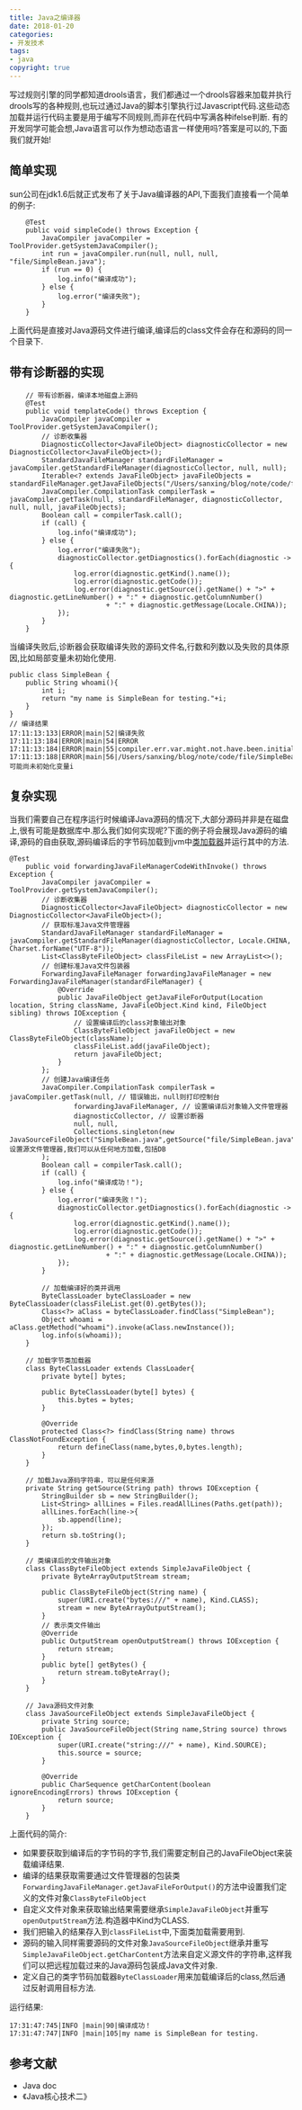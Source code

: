 ```yaml
---
title: Java之编译器
date: 2018-01-20
categories: 
- 开发技术
tags: 
- java
copyright: true
---
```


写过规则引擎的同学都知道drools语言，我们都通过一个drools容器来加载并执行drools写的各种规则,也玩过通过Java的脚本引擎执行过Javascript代码.这些动态加载并运行代码主要是用于编写不同规则,而非在代码中写满各种ifelse判断.
有的开发同学可能会想,Java语言可以作为想动态语言一样使用吗?答案是可以的,下面我们就开始!

## 简单实现
sun公司在jdk1.6后就正式发布了关于Java编译器的API,下面我们直接看一个简单的例子:
```
    @Test
    public void simpleCode() throws Exception {
        JavaCompiler javaCompiler = ToolProvider.getSystemJavaCompiler();
        int run = javaCompiler.run(null, null, null, "file/SimpleBean.java");
        if (run == 0) {
            log.info("编译成功");
        } else {
            log.error("编译失败");
        }
    }
```
上面代码是直接对Java源码文件进行编译,编译后的class文件会存在和源码的同一个目录下.

## 带有诊断器的实现
```
    // 带有诊断器，编译本地磁盘上源码
    @Test
    public void templateCode() throws Exception {
        JavaCompiler javaCompiler = ToolProvider.getSystemJavaCompiler();
        // 诊断收集器
        DiagnosticCollector<JavaFileObject> diagnosticCollector = new DiagnosticCollector<JavaFileObject>();
        StandardJavaFileManager standardFileManager = javaCompiler.getStandardFileManager(diagnosticCollector, null, null);
        Iterable<? extends JavaFileObject> javaFileObjects = standardFileManager.getJavaFileObjects("/Users/sanxing/blog/note/code/file/SimpleBean.java");
        JavaCompiler.CompilationTask compilerTask = javaCompiler.getTask(null, standardFileManager, diagnosticCollector, null, null, javaFileObjects);
        Boolean call = compilerTask.call();
        if (call) {
            log.info("编译成功");
        } else {
            log.error("编译失败");
            diagnosticCollector.getDiagnostics().forEach(diagnostic -> {
                log.error(diagnostic.getKind().name());
                log.error(diagnostic.getCode());
                log.error(diagnostic.getSource().getName() + ">" + diagnostic.getLineNumber() + ":" + diagnostic.getColumnNumber()
                        + ":" + diagnostic.getMessage(Locale.CHINA));
            });
        }
    }
```

当编译失败后,诊断器会获取编译失败的源码文件名,行数和列数以及失败的具体原因,比如局部变量未初始化使用.
```
public class SimpleBean {
    public String whoami(){
        int i;
        return "my name is SimpleBean for testing."+i;
    }
}
// 编译结果
17:11:13:133|ERROR|main|52|编译失败
17:11:13:184|ERROR|main|54|ERROR
17:11:13:184|ERROR|main|55|compiler.err.var.might.not.have.been.initialized
17:11:13:188|ERROR|main|56|/Users/sanxing/blog/note/code/file/SimpleBean.java>4:53:可能尚未初始化变量i
```

## 复杂实现
当我们需要自己在程序运行时候编译Java源码的情况下,大部分源码并非是在磁盘上,很有可能是数据库中.那么我们如何实现呢?下面的例子将会展现Java源码的编译,源码的自由获取,源码编译后的字节码加载到jvm中[类加载器](https://mvilplss.github.io/2018/01/01/Java%E7%B1%BB%E5%8A%A0%E8%BD%BD%E5%99%A8/)并运行其中的方法.
```
@Test
    public void forwardingJavaFileManagerCodeWithInvoke() throws Exception {
        JavaCompiler javaCompiler = ToolProvider.getSystemJavaCompiler();
        // 诊断收集器
        DiagnosticCollector<JavaFileObject> diagnosticCollector = new DiagnosticCollector<JavaFileObject>();
        // 获取标准Java文件管理器
        StandardJavaFileManager standardFileManager = javaCompiler.getStandardFileManager(diagnosticCollector, Locale.CHINA, Charset.forName("UTF-8"));
        List<ClassByteFileObject> classFileList = new ArrayList<>();
        // 创建标准Java文件包装器
        ForwardingJavaFileManager forwardingJavaFileManager = new ForwardingJavaFileManager(standardFileManager) {
            @Override
            public JavaFileObject getJavaFileForOutput(Location location, String className, JavaFileObject.Kind kind, FileObject sibling) throws IOException {
                // 设置编译后的class对象输出对象
                ClassByteFileObject javaFileObject = new ClassByteFileObject(className);
                classFileList.add(javaFileObject);
                return javaFileObject;
            }
        };
        // 创建Java编译任务
        JavaCompiler.CompilationTask compilerTask = javaCompiler.getTask(null, // 错误输出，null则打印控制台
                forwardingJavaFileManager, // 设置编译后对象输入文件管理器
                diagnosticCollector, // 设置诊断器
                null, null,
                Collections.singleton(new JavaSourceFileObject("SimpleBean.java",getSource("file/SimpleBean.java")))// 设置源文件管理器,我们可以从任何地方加载,包括DB
        );
        Boolean call = compilerTask.call();
        if (call) {
            log.info("编译成功！");
        } else {
            log.error("编译失败！");
            diagnosticCollector.getDiagnostics().forEach(diagnostic -> {
                log.error(diagnostic.getKind().name());
                log.error(diagnostic.getCode());
                log.error(diagnostic.getSource().getName() + ">" + diagnostic.getLineNumber() + ":" + diagnostic.getColumnNumber()
                        + ":" + diagnostic.getMessage(Locale.CHINA));
            });
        }

        // 加载编译好的类并调用
        ByteClassLoader byteClassLoader = new ByteClassLoader(classFileList.get(0).getBytes());
        Class<?> aClass = byteClassLoader.findClass("SimpleBean");
        Object whoami = aClass.getMethod("whoami").invoke(aClass.newInstance());
        log.info(s(whoami));
    }

    // 加载字节类加载器
    class ByteClassLoader extends ClassLoader{
        private byte[] bytes;

        public ByteClassLoader(byte[] bytes) {
            this.bytes = bytes;
        }

        @Override
        protected Class<?> findClass(String name) throws ClassNotFoundException {
            return defineClass(name,bytes,0,bytes.length);
        }
    }

    // 加载Java源码字符串，可以是任何来源
    private String getSource(String path) throws IOException {
        StringBuilder sb = new StringBuilder();
        List<String> allLines = Files.readAllLines(Paths.get(path));
        allLines.forEach(line->{
            sb.append(line);
        });
        return sb.toString();
    }

    // 类编译后的文件输出对象
    class ClassByteFileObject extends SimpleJavaFileObject {
        private ByteArrayOutputStream stream;

        public ClassByteFileObject(String name) {
            super(URI.create("bytes:///" + name), Kind.CLASS);
            stream = new ByteArrayOutputStream();
        }
        // 表示类文件输出
        @Override
        public OutputStream openOutputStream() throws IOException {
            return stream;
        }
        public byte[] getBytes() {
            return stream.toByteArray();
        }
    }

    // Java源码文件对象
    class JavaSourceFileObject extends SimpleJavaFileObject {
        private String source;
        public JavaSourceFileObject(String name,String source) throws IOException {
            super(URI.create("string:///" + name), Kind.SOURCE);
            this.source = source;
        }

        @Override
        public CharSequence getCharContent(boolean ignoreEncodingErrors) throws IOException {
            return source;
        }
    }
```
上面代码的简介:
- 如果要获取到编译后的字节码的字节,我们需要定制自己的JavaFileObject来装载编译结果.
- 编译的结果获取需要通过文件管理器的包装类`ForwardingJavaFileManager.getJavaFileForOutput()`的方法中设置我们定义的文件对象`ClassByteFileObject`
- 自定义文件对象来获取输出结果需要继承`SimpleJavaFileObject`并重写`openOutputStream`方法.构造器中Kind为CLASS.
- 我们把输入的结果存入到`classFileList`中,下面类加载需要用到.
- 源码的输入同样需要源码的文件对象`JavaSourceFileObject`继承并重写`SimpleJavaFileObject.getCharContent`方法来自定义源文件的字符串,这样我们可以把远程加载过来的Java源码包装成Java文件对象.
- 定义自己的类字节码加载器`ByteClassLoader`用来加载编译后的class,然后通过反射调用目标方法.

运行结果:
```
17:31:47:745|INFO |main|90|编译成功！
17:31:47:747|INFO |main|105|my name is SimpleBean for testing.
```

## 参考文献
- Java doc
- 《Java核心技术二》









